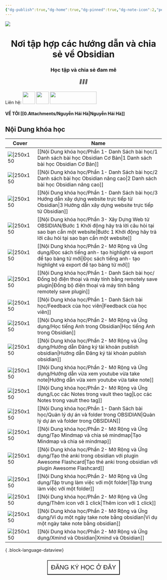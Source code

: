 ```yaml
---
{"dg-publish":true,"dg-home":true,"dg-pinned":true,"dg-note-icon":2,"permalink":"/home-page/","pinned":true,"tags":["gardenEntry"],"dgPassFrontmatter":true,"noteIcon":2}
---
```


![](https://i.imgur.com/xp0ymCk.png)

# <center>  **Nơi tập hợp các hướng dẫn và chia sẻ về Obsidian**   </center>
### <center>Học tập và chia sẻ đam mê</center>

##### <center> 💚💚💚</center>

Liên hệ: 
[<img src="https://i.imgur.com/oMz9dgC.png" width="40" height="40">](https://www.facebook.com/hahtd3) [<img  src="https://i.imgur.com/f1EQ36e.png" width="40" height="40">](https://zalo.me/979988473) [<img src="https://i.imgur.com/fHAwMOe.png" width="150" height="40">](https://i.imgur.com/ilHdIvR.png)
#### VỀ TÔI [[0.Attachments/Nguyễn Hải Hà\|Nguyễn Hải Hà]]

## Nội Dung khóa học

| Cover                                                                                                                                                                                                                               | Name                                                                                                                                                                                         |
| ----------------------------------------------------------------------------------------------------------------------------------------------------------------------------------------------------------------------------------- | -------------------------------------------------------------------------------------------------------------------------------------------------------------------------------------------- |
| ![\|250x150](https://images.unsplash.com/reserve/bOvf94dPRxWu0u3QsPjF_tree.jpg?crop=entropy&cs=tinysrgb&fit=max&fm=jpg&ixid=M3wzNjAwOTd8MHwxfHNlYXJjaHwxfHx0cmVlfGVufDB8MHx8fDE3MDUwMjU3MjR8MA&ixlib=rb-4.0.3&q=80&w=1080)          | [[Nội Dung khóa học/Phần 1- Danh Sách bài học/1 Danh sách bài học  Obsidian Cơ Bản\|1 Danh sách bài học  Obsidian Cơ Bản]]                                                                |
| ![\|250x150](https://images.unsplash.com/photo-1525789095696-12919c3fac59?crop=entropy&cs=tinysrgb&fit=max&fm=jpg&ixid=M3wzNjAwOTd8MHwxfHNlYXJjaHw5N3x8dHJlZXxlbnwwfDB8fHwxNzA1MDM3ODQxfDA&ixlib=rb-4.0.3&q=80&w=1080)              | [[Nội Dung khóa học/Phần 1- Danh Sách bài học/2 Danh sách bài học Obsidian nâng cao\|2 Danh sách bài học Obsidian nâng cao]]                                                              |
| ![\|250x150](https://images.unsplash.com/photo-1453928582365-b6ad33cbcf64?crop=entropy&cs=tinysrgb&fit=max&fm=jpg&ixid=M3wzNjAwOTd8MHwxfHNlYXJjaHwzMHx8d2Vic2l0ZSUyMGJ1aWR8ZW58MHwwfHx8MTcwNTAyNjE4MXww&ixlib=rb-4.0.3&q=80&w=1080) | [[Nội Dung khóa học/Phần 1- Danh Sách bài học/3 Hướng dẫn xây dựng website trực tiếp từ Obsidian\|3 Hướng dẫn xây dựng website trực tiếp từ Obsidian]]                                    |
| ![\|250x150](\-)                                                                                                                                                                                                                    | [[Nội Dung khóa học/Phần 3- Xây Dựng Web từ OBSIDIAN/Bước 1 Khởi động hãy trả lời câu hỏi tại sao bạn cần một website\|Bước 1 Khởi động hãy trả lời câu hỏi tại sao bạn cần một website]] |
| ![\|250x150](\-)                                                                                                                                                                                                                    | [[Nội Dung khóa học/Phần 2- Mở Rộng và Ứng dụng/Đọc sách tiếng anh- tạo highlight và export để tạo bảng từ mới\|Đọc sách tiếng anh- tạo highlight và export để tạo bảng từ mới]]          |
| ![\|250x150](https://i.imgur.com/eA6fVQH.png)                                                                                                                                                                                       | [[Nội Dung khóa học/Phần 1- Danh Sách bài học/Đồng bộ điện thoại và máy tính bằng remotely save plugin\|Đồng bộ điện thoại và máy tính bằng remotely save plugin]]                        |
| ![\|250x150](https://images.unsplash.com/photo-1629916318676-4b6f77aa4f6d?crop=entropy&cs=tinysrgb&fit=max&fm=jpg&ixid=M3wzNjAwOTd8MHwxfHNlYXJjaHw2NHx8aGVhcnR8ZW58MHwwfHx8MTcwNTAzNzc3NHww&ixlib=rb-4.0.3&q=80&w=1080)             | [[Nội Dung khóa học/Phần 1- Danh Sách bài học/Feedback của học viên\|Feedback của học viên]]                                                                                              |
| ![\|250x150](\-)                                                                                                                                                                                                                    | [[Nội Dung khóa học/Phần 2- Mở Rộng và Ứng dụng/Học tiếng Anh trong Obsidian\|Học tiếng Anh trong Obsidian]]                                                                              |
| ![\|250x150](https://i.imgur.com/wrFOLXL.png)                                                                                                                                                                                       | [[Nội Dung khóa học/Phần 2- Mở Rộng và Ứng dụng/Hướng dẫn Đăng ký tài khoản publish obsidian\|Hướng dẫn Đăng ký tài khoản publish obsidian]]                                              |
| ![\|250x150](https://i.imgur.com/USJyFN3.png)                                                                                                                                                                                       | [[Nội Dung khóa học/Phần 2- Mở Rộng và Ứng dụng/Hướng dẫn vừa xem youtube vừa take note\|Hướng dẫn vừa xem youtube vừa take note]]                                                        |
| ![\|250x150](https://i.imgur.com/qbQoywd.png)                                                                                                                                                                                       | [[Nội Dung khóa học/Phần 2- Mở Rộng và Ứng dụng/Lọc các Notes trong vault theo tag\|Lọc các Notes trong vault theo tag]]                                                                  |
| ![\|250x150](https://i.imgur.com/JusW9dm.png)                                                                                                                                                                                       | [[Nội Dung khóa học/Phần 1- Danh Sách bài học/Quản lý dự án và folder trong OBSIDIAN\|Quản lý dự án và folder trong OBSIDIAN]]                                                            |
| ![\|250x150](https://i.imgur.com/5IUb938.png)                                                                                                                                                                                       | [[Nội Dung khóa học/Phần 2- Mở Rộng và Ứng dụng/Tạo Mindmap và chia sẻ mindmap\|Tạo Mindmap và chia sẻ mindmap]]                                                                          |
| ![\|250x150](\-)                                                                                                                                                                                                                    | [[Nội Dung khóa học/Phần 2- Mở Rộng và Ứng dụng/Tạo thẻ anki trong obsidian với plugin Awesome Flashcard\|Tạo thẻ anki trong obsidian với plugin Awesome Flashcard]]                      |
| ![\|250x150](https://i.imgur.com/F8Fg7J0.png)                                                                                                                                                                                       | [[Nội Dung khóa học/Phần 2- Mở Rộng và Ứng dụng/Tập trung làm việc với một folder\|Tập trung làm việc với một folder]]                                                                    |
| ![\|250x150](https://i.imgur.com/OPyNlbU.png)                                                                                                                                                                                       | [[Nội Dung khóa học/Phần 2- Mở Rộng và Ứng dụng/Thêm icon với 1 click\|Thêm icon với 1 click]]                                                                                            |
| ![\|250x150](\-)                                                                                                                                                                                                                    | [[Nội Dung khóa học/Phần 2- Mở Rộng và Ứng dụng/Ví dụ một ngày take note bằng obsidian\|Ví dụ một ngày take note bằng obsidian]]                                                          |
| ![\|250x150](\-)                                                                                                                                                                                                                    | [[Nội Dung khóa học/Phần 2- Mở Rộng và Ứng dụng/Xmind và Obsidian\|Xmind và Obsidian]]                                                                                                    |

{ .block-language-dataview}

<center><div style="display: flex; justify-content: center; cursor: pointer;"> <a href="https://forms.gle/vacXuNZZWXerFy6Q8" target="_blank"> <button style=" font-size: 20px; padding: 10px; height: fit-content; margin-top: 10px; background: var(--text-accent); font-weight: 200; color: var(--text-on-accent); "> ĐĂNG KÝ HỌC Ở ĐÂY</button> </a> </div></center>
<br>

